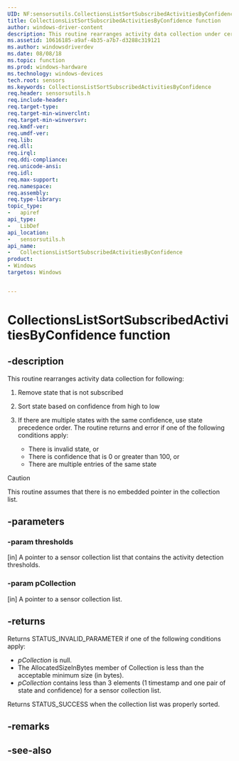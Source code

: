 ```yaml
---
UID: NF:sensorsutils.CollectionsListSortSubscribedActivitiesByConfidence
title: CollectionsListSortSubscribedActivitiesByConfidence function
author: windows-driver-content
description: This routine rearranges activity data collection under certain conditions.
ms.assetid: 10616185-a9af-4b35-a7b7-d3288c319121
ms.author: windowsdriverdev
ms.date: 08/08/18
ms.topic: function
ms.prod: windows-hardware
ms.technology: windows-devices
tech.root: sensors
ms.keywords: CollectionsListSortSubscribedActivitiesByConfidence
req.header: sensorsutils.h
req.include-header:
req.target-type:
req.target-min-winverclnt:
req.target-min-winversvr:
req.kmdf-ver:
req.umdf-ver:
req.lib:
req.dll:
req.irql: 
req.ddi-compliance:
req.unicode-ansi:
req.idl:
req.max-support:
req.namespace:
req.assembly:
req.type-library: 
topic_type: 
-	apiref
api_type: 
-	LibDef
api_location: 
-	sensorsutils.h
api_name: 
-	CollectionsListSortSubscribedActivitiesByConfidence
product:
- Windows
targetos: Windows


---
```


# CollectionsListSortSubscribedActivitiesByConfidence function


## -description

This routine rearranges activity data collection for following:

1. Remove state that is not subscribed
2. Sort state based on confidence from high to low
3. If there are multiple states with the same confidence, use state precedence order. The routine returns and error if one of the following conditions apply:

    * There is invalid state, or
    * There is confidence that is 0 or greater than 100, or
    * There are multiple entries of the same state

> [!Caution] 
> This routine assumes that there is no embedded pointer in the collection list.


## -parameters

### -param thresholds

[in] A pointer to a sensor collection list that contains the activity detection thresholds.

### -param pCollection

[in] A pointer to a sensor collection list.

## -returns

Returns STATUS_INVALID_PARAMETER if one of the following conditions apply:

* *pCollection* is null.
* The AllocatedSizeInBytes member of Collection is less than the acceptable minimum size (in bytes).
* *pCollection* contains less than 3 elements (1 timestamp and one pair of state and confidence) for a sensor collection list.

Returns STATUS_SUCCESS when the collection list was properly sorted.

## -remarks

## -see-also